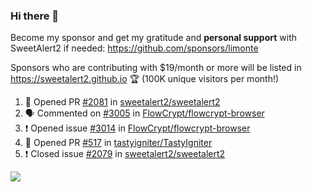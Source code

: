 ### Hi there 👋

Become my sponsor and get my gratitude and **personal support** with SweetAlert2 if needed: https://github.com/sponsors/limonte

Sponsors who are contributing with $19/month or more will be listed in https://sweetalert2.github.io 🏆 (100K unique visitors per month!)

<!--START_SECTION:activity-->
1. 💪 Opened PR [#2081](https://github.com/sweetalert2/sweetalert2/pull/2081) in [sweetalert2/sweetalert2](https://github.com/sweetalert2/sweetalert2)
2. 🗣 Commented on [#3005](https://github.com/FlowCrypt/flowcrypt-browser/issues/3005) in [FlowCrypt/flowcrypt-browser](https://github.com/FlowCrypt/flowcrypt-browser)
3. ❗️ Opened issue [#3014](https://github.com/FlowCrypt/flowcrypt-browser/issues/3014) in [FlowCrypt/flowcrypt-browser](https://github.com/FlowCrypt/flowcrypt-browser)
4. 💪 Opened PR [#517](https://github.com/tastyigniter/TastyIgniter/pull/517) in [tastyigniter/TastyIgniter](https://github.com/tastyigniter/TastyIgniter)
5. ❗️ Closed issue [#2079](https://github.com/sweetalert2/sweetalert2/issues/2079) in [sweetalert2/sweetalert2](https://github.com/sweetalert2/sweetalert2)
<!--END_SECTION:activity-->

![](https://github-readme-stats.vercel.app/api?username=limonte&theme=vue&show_icons=true)
